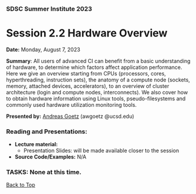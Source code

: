 ### SDSC Summer Institute 2023
# Session 2.2 Hardware Overview

**Date:** Monday, August 7, 2023

**Summary**: All users of advanced CI can benefit from a basic understanding of hardware, to determine which factors affect application performance. Here we give an overview starting from CPUs (processors, cores, hyperthreading, instruction sets), the anatomy of a compute node (sockets, memory, attached devices, accelerators), to an overview of cluster architecture (login and compute nodes, interconnects). We also cover how to obtain hardware information using Linux tools, pseudo-filesystems and commonly used hardware utilization monitoring tools.

**Presented by:** [Andreas Goetz](https://www.sdsc.edu/research/researcher_spotlight/goetz_andreas.html) (awgoetz @ucsd.edu)

### Reading and Presentations:
* **Lecture material:**
   * Presentation Slides: will be made available closer to the session
* **Source Code/Examples:** N/A

### TASKS: None at this time.

[Back to Top](#top)
